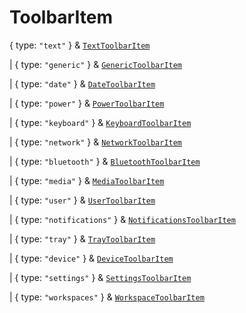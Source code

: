 # **ToolbarItem**
{
  type: `"text"`
} & [`TextToolbarItem`](./TextToolbarItem)

|  {
  type: `"generic"`
} & [`GenericToolbarItem`](./GenericToolbarItem)

|  {
  type: `"date"`
} & [`DateToolbarItem`](./DateToolbarItem)

|  {
  type: `"power"`
} & [`PowerToolbarItem`](./PowerToolbarItem)

|  {
  type: `"keyboard"`
} & [`KeyboardToolbarItem`](./KeyboardToolbarItem)

|  {
  type: `"network"`
} & [`NetworkToolbarItem`](./NetworkToolbarItem)

|  {
  type: `"bluetooth"`
} & [`BluetoothToolbarItem`](./BluetoothToolbarItem)

|  {
  type: `"media"`
} & [`MediaToolbarItem`](./MediaToolbarItem)

|  {
  type: `"user"`
} & [`UserToolbarItem`](./UserToolbarItem)

|  {
  type: `"notifications"`
} & [`NotificationsToolbarItem`](./NotificationsToolbarItem)

|  {
  type: `"tray"`
} & [`TrayToolbarItem`](./TrayToolbarItem)

|  {
  type: `"device"`
} & [`DeviceToolbarItem`](./DeviceToolbarItem)

|  {
  type: `"settings"`
} & [`SettingsToolbarItem`](./SettingsToolbarItem)

|  {
  type: `"workspaces"`
} & [`WorkspaceToolbarItem`](./WorkspaceToolbarItem)